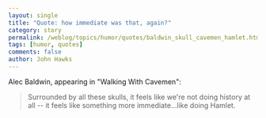 ```yaml
---
layout: single 
title: "Quote: how immediate was that, again?" 
category: story
permalink: /weblog/topics/humor/quotes/baldwin_skull_cavemen_hamlet.html
tags: [humor, quotes] 
comments: false 
author: John Hawks 
---
```



<p>
Alec Baldwin, appearing in "Walking With Cavemen": 
</p>

<blockquote>Surrounded by all these skulls, it feels like we're not doing history at all -- it feels like something more immediate...like doing Hamlet.</blockquote>


